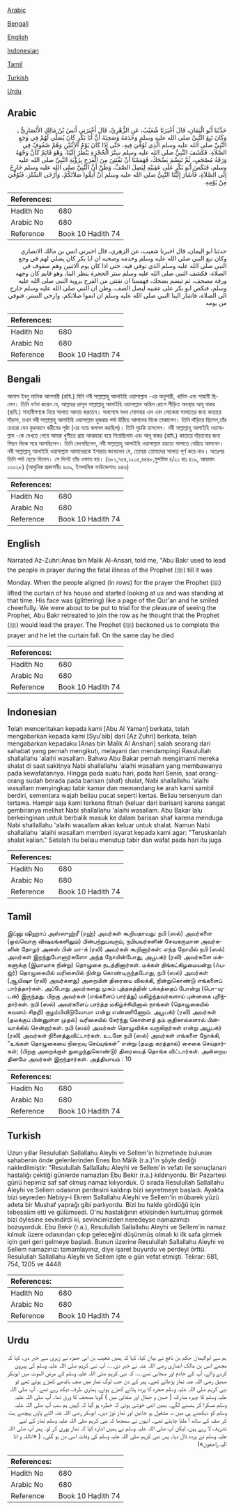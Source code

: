 [Arabic](#arabic)

[Bengali](#bengali)

[English](#english)

[Indonesian](#indonesian)

[Tamil](#tamil)

[Turkish](#turkish)

[Urdu](#urdu)

## Arabic


<div dir="rtl" lang="ar" style={{fontSize:'larger',backgroundColor:'#f8f9fa',padding:20}}>
حَدَّثَنَا أَبُو الْيَمَانِ، قَالَ أَخْبَرَنَا شُعَيْبٌ، عَنِ الزُّهْرِيِّ، قَالَ أَخْبَرَنِي أَنَسُ بْنُ مَالِكٍ الأَنْصَارِيُّ ـ وَكَانَ تَبِعَ النَّبِيَّ صلى الله عليه وسلم وَخَدَمَهُ وَصَحِبَهُ أَنَّ أَبَا بَكْرٍ كَانَ يُصَلِّي لَهُمْ فِي وَجَعِ النَّبِيِّ صلى الله عليه وسلم الَّذِي تُوُفِّيَ فِيهِ، حَتَّى إِذَا كَانَ يَوْمُ الاِثْنَيْنِ وَهُمْ صُفُوفٌ فِي الصَّلاَةِ، فَكَشَفَ النَّبِيُّ صلى الله عليه وسلم سِتْرَ الْحُجْرَةِ يَنْظُرُ إِلَيْنَا، وَهْوَ قَائِمٌ كَأَنَّ وَجْهَهُ وَرَقَةُ مُصْحَفٍ، ثُمَّ تَبَسَّمَ يَضْحَكُ، فَهَمَمْنَا أَنْ نَفْتَتِنَ مِنَ الْفَرَحِ بِرُؤْيَةِ النَّبِيِّ صلى الله عليه وسلم، فَنَكَصَ أَبُو بَكْرٍ عَلَى عَقِبَيْهِ لِيَصِلَ الصَّفَّ، وَظَنَّ أَنَّ النَّبِيَّ صلى الله عليه وسلم خَارِجٌ إِلَى الصَّلاَةِ، فَأَشَارَ إِلَيْنَا النَّبِيُّ صلى الله عليه وسلم أَنْ أَتِمُّوا صَلاَتَكُمْ، وَأَرْخَى السِّتْرَ، فَتُوُفِّيَ مِنْ يَوْمِهِ‏.‏
</div>
<div style={{backgroundColor:'#f8f9fa',padding:20, marginBottom: 10}}><table> <thead> <tr> <th>References:</th> <th></th> </tr> </thead> <tbody><tr><td>Hadith No</td><td>680</td></tr><tr><td>Arabic No</td><td>680</td></tr><tr><td>Reference</td><td>Book 10 Hadith 74</td></tr></tbody></table></div>


<div dir="rtl" lang="ar" style={{fontSize:'larger',backgroundColor:'#f8f9fa',padding:20}}>
حدثنا ابو اليمان، قال اخبرنا شعيب، عن الزهري، قال اخبرني انس بن مالك الانصاري وكان تبع النبي صلى الله عليه وسلم وخدمه وصحبه ان ابا بكر كان يصلي لهم في وجع النبي صلى الله عليه وسلم الذي توفي فيه، حتى اذا كان يوم الاثنين وهم صفوف في الصلاة، فكشف النبي صلى الله عليه وسلم ستر الحجرة ينظر الينا، وهو قايم كان وجهه ورقة مصحف، ثم تبسم يضحك، فهممنا ان نفتتن من الفرح بروية النبي صلى الله عليه وسلم، فنكص ابو بكر على عقبيه ليصل الصف، وظن ان النبي صلى الله عليه وسلم خارج الى الصلاة، فاشار الينا النبي صلى الله عليه وسلم ان اتموا صلاتكم، وارخى الستر، فتوفي من يومه
</div>
<div style={{backgroundColor:'#f8f9fa',padding:20, marginBottom: 10}}><table> <thead> <tr> <th>References:</th> <th></th> </tr> </thead> <tbody><tr><td>Hadith No</td><td>680</td></tr><tr><td>Arabic No</td><td>680</td></tr><tr><td>Reference</td><td>Book 10 Hadith 74</td></tr></tbody></table></div>

## Bengali


<div dir="ltr" lang="bn" style={{fontSize:'larger',backgroundColor:'#f8f9fa',padding:20}}>
আনাস ইবনু মালিক আনসারী (রাযি.) যিনি নবী সাল্লাল্লাহু আলাইহি ওয়াসাল্লাম -এর অনুসারী, খাদিম এবং সাহাবী ছিলেন। তিনি বর্ণনা করেন যে, আল্লাহর রাসূল সাল্লাল্লাহু আলাইহি ওয়াসাল্লাম অন্তিম রোগে পীড়িত অবস্থায় আবূ বাকর (রাযি.) সাহাবীগণকে নিয়ে সালাত আদায় করতেন। অবশেষে যখন সোমবার এল এবং লোকেরা সালাতের জন্য কাতারে দাঁড়াল, তখন নবী সাল্লাল্লাহু আলাইহি ওয়াসাল্লাম হুজরার পর্দা উঠিয়ে আমাদের দিকে তাকালেন। তিনি দাঁড়িয়ে ছিলেন,তাঁর চেহারা যেন কুরআনে করীমের পৃষ্ঠা (এর ন্যায় ঝলমল করছিল)। তিনি মুচকি হাসলেন। নবী সাল্লাল্লাহু আলাইহি ওয়াসাল্লাম -কে দেখতে পেয়ে আমরা খুশীতে প্রায় আত্মহারা হয়ে গিয়েছিলাম এবং আবূ বাকর (রাযি.) কাতারে দাঁড়ানোর জন্য পিছন দিকে সরে আসছিলেন। তিনি ভেবেছিলেন, নবী সাল্লাল্লাহু আলাইহি ওয়াসাল্লাম হয়তো সালাতে বেরিয়ে আসবেন। নবী সাল্লাল্লাহু আলাইহি ওয়াসাল্লাম আমাদেরকে ইশারায় জানালেন যে, তোমরা তোমাদের সালাত পূর্ণ করে নাও। অতঃপর তিনি পর্দা ছেড়ে দিলেন। সে দিনই তাঁর ওফাত হয়। (৬৮১,৭৫৪,১২০৫,৪৪৪৮,মুসলিম ৪/২১ হাঃ ৪১৯, আহমাদ ১৩০২৮) (আধুনিক প্রকাশনীঃ ৬৩৯, ইসলামিক ফাউন্ডেশনঃ ৬৪৬)
</div>
<div style={{backgroundColor:'#f8f9fa',padding:20, marginBottom: 10}}><table> <thead> <tr> <th>References:</th> <th></th> </tr> </thead> <tbody><tr><td>Hadith No</td><td>680</td></tr><tr><td>Arabic No</td><td>680</td></tr><tr><td>Reference</td><td>Book 10 Hadith 74</td></tr></tbody></table></div>

## English


<div dir="ltr" lang="en" style={{fontSize:'larger',backgroundColor:'#f8f9fa',padding:20}}>
Narrated Az-Zuhri:Anas bin Malik Al-Ansari, told me, "Abu Bakr used to lead the people in prayer during the fatal illness of the Prophet (ﷺ) till it was Monday. When the people aligned (in rows) for the prayer the Prophet (ﷺ) lifted the curtain of his house and started looking at us and was standing at that time. His face was (glittering) like a page of the Qur'an and he smiled cheerfully. We were about to be put to trial for the pleasure of seeing the Prophet, Abu Bakr retreated to join the row as he thought that the Prophet (ﷺ) would lead the prayer. The Prophet (ﷺ) beckoned us to complete the prayer and he let the curtain fall. On the same day he died
</div>
<div style={{backgroundColor:'#f8f9fa',padding:20, marginBottom: 10}}><table> <thead> <tr> <th>References:</th> <th></th> </tr> </thead> <tbody><tr><td>Hadith No</td><td>680</td></tr><tr><td>Arabic No</td><td>680</td></tr><tr><td>Reference</td><td>Book 10 Hadith 74</td></tr></tbody></table></div>

## Indonesian


<div dir="ltr" lang="id" style={{fontSize:'larger',backgroundColor:'#f8f9fa',padding:20}}>
Telah menceritakan kepada kami [Abu Al Yaman] berkata, telah mengabarkan kepada kami [Syu'aib] dari [Az Zuhri] berkata, telah mengabarkan kepadaku [Anas bin Malik Al Anshari] salah seorang dari sahabat yang pernah mengikuti, melayani dan mendampingi Rasulullah shallallahu 'alaihi wasallam. Bahwa Abu Bakar pernah mengimami mereka shalat di saat sakitnya Nabi shallallahu 'alaihi wasallam yang membawanya pada kewafatannya. Hingga pada suatu hari, pada hari Senin, saat orang-orang sudah berada pada barisan (shaf) shalat, Nabi shallallahu 'alaihi wasallam menyingkap tabir kamar dan memandang ke arah kami sambil berdiri, sementara wajah beliau pucat seperti kertas. Beliau tersenyum dan tertawa. Hampir saja kami terkena fitnah (keluar dari barisan) karena sangat gembiranya melihat Nabi shallallahu 'alaihi wasallam. Abu Bakar lalu berkeinginan untuk berbalik masuk ke dalam barisan shaf karena menduga Nabi shallallahu 'alaihi wasallam akan keluar untuk shalat. Namun Nabi shallallahu 'alaihi wasallam memberi isyarat kepada kami agar: "Teruskanlah shalat kalian." Setelah itu beliau menutup tabir dan wafat pada hari itu juga
</div>
<div style={{backgroundColor:'#f8f9fa',padding:20, marginBottom: 10}}><table> <thead> <tr> <th>References:</th> <th></th> </tr> </thead> <tbody><tr><td>Hadith No</td><td>680</td></tr><tr><td>Arabic No</td><td>680</td></tr><tr><td>Reference</td><td>Book 10 Hadith 74</td></tr></tbody></table></div>

## Tamil


<div dir="ltr" lang="ta" style={{fontSize:'larger',backgroundColor:'#f8f9fa',padding:20}}>
இப்னு ஷிஹாப் அஸ்ஸுஹ்ரீ (ரஹ்) அவர்கள் கூறியதாவது: நபி (ஸல்) அவர்களை (ஒவ்வொரு விஷயங்களிலும்) பின்பற்றுபவரும், நபியவர்களின் சேவகருமான அவர்களின் தோழர் அனஸ் பின் மா-க் (ரலி) அவர்கள் கூறினார்கள்: எந்த நோயில் நபி (ஸல்) அவர்கள் இறந்துபோனார்களோ அந்த நோயின்போது, அபூபக்ர் (ரலி) அவர்களே மக்களுக்கு (இமாமாக நின்று) தொழுகை நடத்தினார்கள். மக்கள் திங்கட்கிழமையன்று (ஃபஜ்ர்) தொழுகையில் வரிசையில் நின்று கொண்டிருந்தபோது, நபி (ஸல்) அவர்கள் (ஆயிஷா (ரலி) அவர்களது) அறையின் திரையை விலக்கி, நின்றுகொண்டு எங்களைப் பார்த்தார்கள். அப்போது அவர்களது முகம் புத்தகத்தின் பக்கத்தைப் போன்று (பொ-வுடன்) இருந்தது. பிறகு அவர்கள் (எங்களைப் பார்த்து) மகிழ்ந்தவர்களாய் புன்னகை புரிந்தார்கள். நபி (ஸல்) அவர்களைப் பார்த்த மகிழ்ச்சியினால் நாங்கள் (தொழுகையில் கவனம் சிதறி) குழம்பிவிடுவோமா என்று எண்ணிணோம். அபூபக்ர் (ரலி) அவர்கள் (தமக்குப் பின்னுள்ள முதல்) வரிசையில் சேர்ந்து கொள்ளத் தம் குதிகால்களால் பின்வாக்கில் சென்றார்கள். நபி (ஸல்) அவர்கள் தொழுவிக்க வருகிறார்கள் என்று அபூபக்ர் (ரலி) அவர்கள் நினைத்துவிட்டார்கள். உடனே நபி (ஸல்) அவர்கள் எங்களை நோக்கி, “உங்கள் தொழுகையை நிறைவு செய்யுங்கள்” என்று (தமது கரத்தால்) சைகை செய்தார்கள்; (பிறகு அறைக்குள் நுழைந்துகொண்டு) திரையைத் தொங்க விட்டார்கள். அன்றைய தினமே அவர்கள் இறந்தார்கள். அத்தியாயம் : 10
</div>
<div style={{backgroundColor:'#f8f9fa',padding:20, marginBottom: 10}}><table> <thead> <tr> <th>References:</th> <th></th> </tr> </thead> <tbody><tr><td>Hadith No</td><td>680</td></tr><tr><td>Arabic No</td><td>680</td></tr><tr><td>Reference</td><td>Book 10 Hadith 74</td></tr></tbody></table></div>

## Turkish


<div dir="ltr" lang="tr" style={{fontSize:'larger',backgroundColor:'#f8f9fa',padding:20}}>
Uzun yıllar Resulullah Sallallahu Aleyhi ve Sellem'in hizmetinde bulunan sahabenin önde gelenlerinden Enes İbn Mâlik (r.a.)'in şöyle dediği nakledilmiştir: "Resulullah Sallallahu Aleyhi ve Sellem'in vefatı ile sonuçlanan hastalığı çektiği günlerde namazları Ebu Bekir (r.a.) kıldırıyordu. Bir Pazartesi günü hepimiz saf saf olmuş namaz kılıyorduk. O sırada Resulullah Sallallahu Aleyhi ve Sellem odasının perdesini kaldırıp bizi seyretmeye başladı. Ayakta bizi seyreden Nebiyy-i Ekrem Sallallahu Aleyhi ve Sellem'in mübarek yüzü adeta bir Mushaf yaprağı gibi parlıyordu. Bizi bu halde gördüğü için tebessüm etti ve gülümsedi. O'nu hastalığının etkisinden kurtulmuş görmek bizi öylesine sevindirdi ki, sevincimizden neredeyse namazımızı bozuyorduk. Ebu Bekir (r.a.), Resulullah Sallallahu Aleyhi ve Sellem'in namaz kılmak üzere odasından çıkıp geleceğini düşünmüş olmalı ki ilk safa girmek için geri geri gelmeye başladı. Bunun üzerine Resulullah Sallallahu Aleyhi ve Sellem namazınızı tamamlayınız, diye işaret buyurdu ve perdeyi örttü. Resulullah Sallallahu Aleyhi ve Sellem işte o gün vefat etmişti. Tekrar: 681, 754, 1205 ve 4448
</div>
<div style={{backgroundColor:'#f8f9fa',padding:20, marginBottom: 10}}><table> <thead> <tr> <th>References:</th> <th></th> </tr> </thead> <tbody><tr><td>Hadith No</td><td>680</td></tr><tr><td>Arabic No</td><td>680</td></tr><tr><td>Reference</td><td>Book 10 Hadith 74</td></tr></tbody></table></div>

## Urdu


<div dir="rtl" lang="ur" style={{fontSize:'larger',backgroundColor:'#f8f9fa',padding:20}}>
ہم سے ابوالیمان حکم بن نافع نے بیان کیا، کہا کہ ہمیں شعیب بن ابی حمزہ نے زہری سے خبر دی، کہا کہ مجھے انس بن مالک انصاری رضی اللہ عنہ نے خبر دی…. آپ نبی کریم صلی اللہ علیہ وسلم کی پیروی کرنے والے، آپ کے خادم اور صحابی تھے…. کہ نبی کریم صلی اللہ علیہ وسلم کے مرض الموت میں ابوبکر صدیق رضی اللہ عنہ نماز پڑھاتے تھے۔ پیر کے دن جب لوگ نماز میں صف باندھے کھڑے ہوئے تھے تو نبی کریم صلی اللہ علیہ وسلم حجرہ کا پردہ ہٹائے کھڑے ہوئے، ہماری طرف دیکھ رہے تھے۔ آپ صلی اللہ علیہ وسلم کا چہرہ مبارک ( حسن و جمال اور صفائی میں ) گویا مصحف کا ورق تھا۔ آپ صلی اللہ علیہ وسلم مسکرا کر ہنسنے لگے۔ ہمیں اتنی خوشی ہوئی کہ خطرہ ہو گیا کہ کہیں ہم سب آپ صلی اللہ علیہ وسلم کو دیکھنے ہی میں نہ مشغول ہو جائیں اور نماز توڑ دیں۔ ابوبکر رضی اللہ عنہ الٹے پاؤں پیچھے ہٹ کر صف کے ساتھ آ ملنا چاہتے تھے۔ انہوں نے سمجھا کہ نبی کریم صلی اللہ علیہ وسلم نماز کے لیے تشریف لا رہے ہیں، لیکن آپ صلی اللہ علیہ وسلم نے ہمیں اشارہ کیا کہ نماز پوری کر لو۔ پھر آپ صلی اللہ علیہ وسلم نے پردہ ڈال دیا۔ پس نبی کریم صلی اللہ علیہ وسلم کی وفات اسی دن ہو گئی۔ ( «اناللہ و انا الیہ راجعون»)
</div>
<div style={{backgroundColor:'#f8f9fa',padding:20, marginBottom: 10}}><table> <thead> <tr> <th>References:</th> <th></th> </tr> </thead> <tbody><tr><td>Hadith No</td><td>680</td></tr><tr><td>Arabic No</td><td>680</td></tr><tr><td>Reference</td><td>Book 10 Hadith 74</td></tr></tbody></table></div>